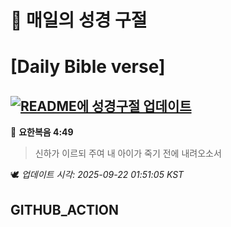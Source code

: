 # 🙏 매일의 성경 구절
# [Daily Bible verse]
## [![README에 성경구절 업데이트](https://github.com/DONGSUKA/first_test/actions/workflows/update-readme-bible.yml/badge.svg)](https://github.com/DONGSUKA/first_test/actions/workflows/update-readme-bible.yml)
<!-- START_BIBLE_VERSE -->
📖 **요한복음 4:49**
> 신하가 이르되 주여 내 아이가 죽기 전에 내려오소서

🕊️ _업데이트 시각: 2025-09-22 01:51:05 KST_
  <!-- END_BIBLE_VERSE -->
## GITHUB_ACTION
